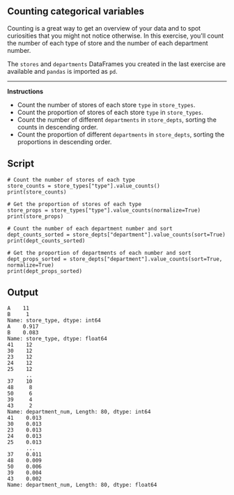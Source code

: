 ## Counting categorical variables

Counting is a great way to get an overview of your data and to spot curiosities that you might not notice otherwise. In this exercise, you'll count the number of each type of store and the number of each department number.

The `stores` and `departments` DataFrames you created in the last exercise are available and `pandas` is imported as `pd`.

<hr>

**Instructions**

* Count the number of stores of each store `type` in `store_types`.
* Count the proportion of stores of each store `type` in `store_types`.
* Count the number of different `departments` in `store_depts`, sorting the counts in descending order.
* Count the proportion of different `departments` in `store_depts`, sorting the proportions in descending order.


## Script
```
# Count the number of stores of each type
store_counts = store_types["type"].value_counts()
print(store_counts)

# Get the proportion of stores of each type
store_props = store_types["type"].value_counts(normalize=True)
print(store_props)

# Count the number of each department number and sort
dept_counts_sorted = store_depts["department"].value_counts(sort=True)
print(dept_counts_sorted)

# Get the proportion of departments of each number and sort
dept_props_sorted = store_depts["department"].value_counts(sort=True, normalize=True)
print(dept_props_sorted)
```

## Output
```
A    11
B     1
Name: store_type, dtype: int64
A    0.917
B    0.083
Name: store_type, dtype: float64
41    12
30    12
23    12
24    12
25    12
      ..
37    10
48     8
50     6
39     4
43     2
Name: department_num, Length: 80, dtype: int64
41    0.013
30    0.013
23    0.013
24    0.013
25    0.013
      ...
37    0.011
48    0.009
50    0.006
39    0.004
43    0.002
Name: department_num, Length: 80, dtype: float64
```